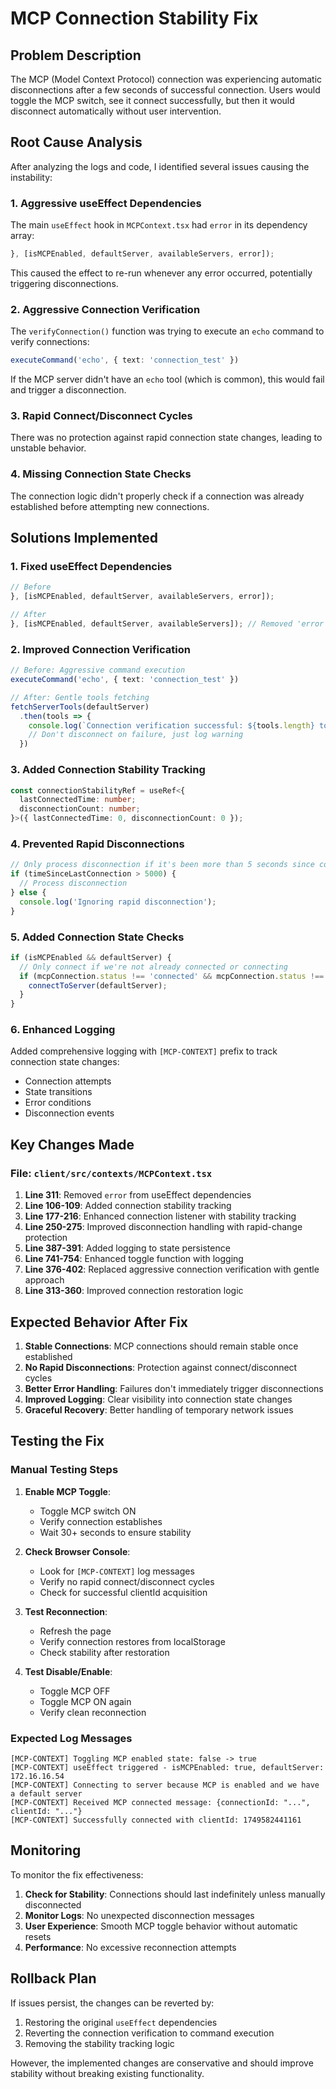 # MCP Connection Stability Fix

## Problem Description

The MCP (Model Context Protocol) connection was experiencing automatic disconnections after a few seconds of successful connection. Users would toggle the MCP switch, see it connect successfully, but then it would disconnect automatically without user intervention.

## Root Cause Analysis

After analyzing the logs and code, I identified several issues causing the instability:

### 1. **Aggressive useEffect Dependencies**
The main `useEffect` hook in `MCPContext.tsx` had `error` in its dependency array:
```typescript
}, [isMCPEnabled, defaultServer, availableServers, error]);
```

This caused the effect to re-run whenever any error occurred, potentially triggering disconnections.

### 2. **Aggressive Connection Verification**
The `verifyConnection()` function was trying to execute an `echo` command to verify connections:
```typescript
executeCommand('echo', { text: 'connection_test' })
```

If the MCP server didn't have an `echo` tool (which is common), this would fail and trigger a disconnection.

### 3. **Rapid Connect/Disconnect Cycles**
There was no protection against rapid connection state changes, leading to unstable behavior.

### 4. **Missing Connection State Checks**
The connection logic didn't properly check if a connection was already established before attempting new connections.

## Solutions Implemented

### 1. **Fixed useEffect Dependencies**
```typescript
// Before
}, [isMCPEnabled, defaultServer, availableServers, error]);

// After  
}, [isMCPEnabled, defaultServer, availableServers]); // Removed 'error'
```

### 2. **Improved Connection Verification**
```typescript
// Before: Aggressive command execution
executeCommand('echo', { text: 'connection_test' })

// After: Gentle tools fetching
fetchServerTools(defaultServer)
  .then(tools => {
    console.log(`Connection verification successful: ${tools.length} tools available`);
    // Don't disconnect on failure, just log warning
  })
```

### 3. **Added Connection Stability Tracking**
```typescript
const connectionStabilityRef = useRef<{
  lastConnectedTime: number;
  disconnectionCount: number;
}>({ lastConnectedTime: 0, disconnectionCount: 0 });
```

### 4. **Prevented Rapid Disconnections**
```typescript
// Only process disconnection if it's been more than 5 seconds since connection
if (timeSinceLastConnection > 5000) {
  // Process disconnection
} else {
  console.log('Ignoring rapid disconnection');
}
```

### 5. **Added Connection State Checks**
```typescript
if (isMCPEnabled && defaultServer) {
  // Only connect if we're not already connected or connecting
  if (mcpConnection.status !== 'connected' && mcpConnection.status !== 'connecting') {
    connectToServer(defaultServer);
  }
}
```

### 6. **Enhanced Logging**
Added comprehensive logging with `[MCP-CONTEXT]` prefix to track connection state changes:
- Connection attempts
- State transitions
- Error conditions
- Disconnection events

## Key Changes Made

### File: `client/src/contexts/MCPContext.tsx`

1. **Line 311**: Removed `error` from useEffect dependencies
2. **Line 106-109**: Added connection stability tracking
3. **Line 177-216**: Enhanced connection listener with stability tracking
4. **Line 250-275**: Improved disconnection handling with rapid-change protection
5. **Line 387-391**: Added logging to state persistence
6. **Line 741-754**: Enhanced toggle function with logging
7. **Line 376-402**: Replaced aggressive connection verification with gentle approach
8. **Line 313-360**: Improved connection restoration logic

## Expected Behavior After Fix

1. **Stable Connections**: MCP connections should remain stable once established
2. **No Rapid Disconnections**: Protection against connect/disconnect cycles
3. **Better Error Handling**: Failures don't immediately trigger disconnections
4. **Improved Logging**: Clear visibility into connection state changes
5. **Graceful Recovery**: Better handling of temporary network issues

## Testing the Fix

### Manual Testing Steps

1. **Enable MCP Toggle**:
   - Toggle MCP switch ON
   - Verify connection establishes
   - Wait 30+ seconds to ensure stability

2. **Check Browser Console**:
   - Look for `[MCP-CONTEXT]` log messages
   - Verify no rapid connect/disconnect cycles
   - Check for successful clientId acquisition

3. **Test Reconnection**:
   - Refresh the page
   - Verify connection restores from localStorage
   - Check stability after restoration

4. **Test Disable/Enable**:
   - Toggle MCP OFF
   - Toggle MCP ON again
   - Verify clean reconnection

### Expected Log Messages

```
[MCP-CONTEXT] Toggling MCP enabled state: false -> true
[MCP-CONTEXT] useEffect triggered - isMCPEnabled: true, defaultServer: 172.16.16.54
[MCP-CONTEXT] Connecting to server because MCP is enabled and we have a default server
[MCP-CONTEXT] Received MCP connected message: {connectionId: "...", clientId: "..."}
[MCP-CONTEXT] Successfully connected with clientId: 1749582441161
```

## Monitoring

To monitor the fix effectiveness:

1. **Check for Stability**: Connections should last indefinitely unless manually disconnected
2. **Monitor Logs**: No unexpected disconnection messages
3. **User Experience**: Smooth MCP toggle behavior without automatic resets
4. **Performance**: No excessive reconnection attempts

## Rollback Plan

If issues persist, the changes can be reverted by:
1. Restoring the original `useEffect` dependencies
2. Reverting the connection verification to command execution
3. Removing the stability tracking logic

However, the implemented changes are conservative and should improve stability without breaking existing functionality.
